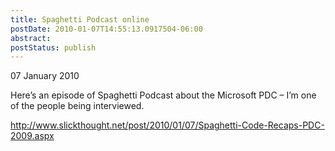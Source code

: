 ```yaml
---
title: Spaghetti Podcast online
postDate: 2010-01-07T14:55:13.0917504-06:00
abstract: 
postStatus: publish
---
```

07 January 2010

Here’s an episode of Spaghetti Podcast about the Microsoft PDC – I’m one of the people being interviewed.

http://www.slickthought.net/post/2010/01/07/Spaghetti-Code-Recaps-PDC-2009.aspx

